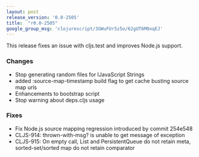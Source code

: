 ```yaml
---
layout: post
release_version: '0.0-2505'
title:  "r0.0-2505"
google_group_msg: 'clojurescript/3GWuFUr5z5o/62gUT6M0xqEJ'
---
```


This release fixes an issue with cljs.test and improves Node.js 
support. 

### Changes 
* Stop generating random files for IJavaScript Strings 
* added :source-map-timestamp build flag to get cache busting source 
  map urls 
* Enhancements to bootstrap script 
* Stop warning about deps.cljs usage 

### Fixes 
* Fix Node.js source mapping regression introduced by commit 254e548 
* CLJS-914: thrown-with-msg? is unable to get message of exception 
* CLJS-915: On empty call, List and PersistentQueue do not retain 
  meta, sorted-set/sorted map do not retain comparator 
